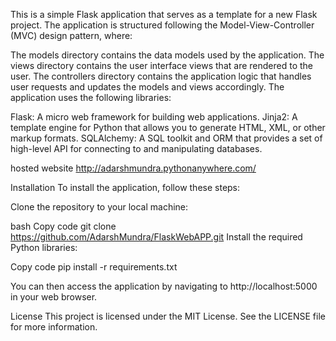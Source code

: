 This is a simple Flask application that serves as a template for a new Flask project. The application is structured following the Model-View-Controller (MVC) design pattern, where:

The models directory contains the data models used by the application.
The views directory contains the user interface views that are rendered to the user.
The controllers directory contains the application logic that handles user requests and updates the models and views accordingly.
The application uses the following libraries:

Flask: A micro web framework for building web applications.
Jinja2: A template engine for Python that allows you to generate HTML, XML, or other markup formats.
SQLAlchemy: A SQL toolkit and ORM that provides a set of high-level API for connecting to and manipulating databases.

hosted website
http://adarshmundra.pythonanywhere.com/

Installation
To install the application, follow these steps:

Clone the repository to your local machine:

bash
Copy code
git clone https://github.com/AdarshMundra/FlaskWebAPP.git
Install the required Python libraries:

Copy code
pip install -r requirements.txt


You can then access the application by navigating to http://localhost:5000 in your web browser.


License
This project is licensed under the MIT License. See the LICENSE file for more information.

